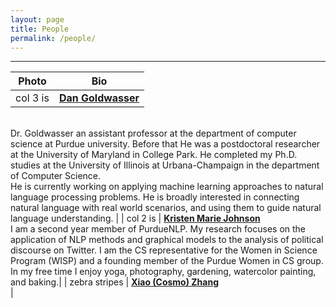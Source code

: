 ```yaml
---
layout: page
title: People
permalink: /people/
---
```


---
| Photo | Bio |
| :----------: | :------------: |
| col 3 is      | [**Dan Goldwasser**](http://dan-goldwasser.com/)
<br> Dr. Goldwasser an assistant professor at the department of computer science at Purdue university. Before that He was a postdoctoral researcher at the University of Maryland in College Park. He completed my Ph.D. studies at the University of Illinois at Urbana-Champaign in the department of Computer Science.
<br>
He is currently working on applying machine learning approaches to natural language processing problems. He is broadly interested in connecting natural language with real world scenarios, and using them to guide natural language understanding. |
| col 2 is      | [**Kristen Marie Johnson**](https://www.cs.purdue.edu/homes/john1187/)
<br>
I am a second year member of PurdueNLP. My research focuses on the application of NLP methods and graphical models to the analysis of political discourse on Twitter. I am the CS representative for the Women in Science Program (WISP) and a founding member of the Purdue Women in CS group. In my free time I enjoy yoga, photography, gardening, watercolor painting, and baking.|
| zebra stripes | [**Xiao (Cosmo) Zhang**](https://www.cs.purdue.edu/homes/zhang923/)
<br> |
